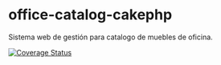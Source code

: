 office-catalog-cakephp
======================

Sistema web de gestión para catalogo de muebles de oficina.

[![Coverage Status](https://coveralls.io/repos/tranfuga25s/office-catalog-cakephp/badge.png)](https://coveralls.io/r/tranfuga25s/office-catalog-cakephp)
